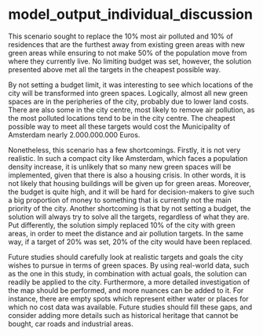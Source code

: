 # model_output_individual_discussion

This scenario sought to replace the 10% most air polluted and  10% of residences that are the furthest away from existing green areas with new green areas while ensuring to not make 50% of the population move from where they currently live. No limiting budget was set, however, the solution presented above met all the targets in the cheapest possible way.

By not setting a budget limit, it was interesting to see which locations of the city will be transformed into green spaces. Logically, almost all new green spaces are in the peripheries of the city, probably due to lower land costs. There are also some in the city centre, most likely to remove air pollution, as the most polluted locations tend to be in the city centre. The cheapest possible way to meet all these targets would cost the Municipality of Amsterdam nearly 2.000.000.000 Euros.

Nonetheless, this scenario has a few shortcomings. Firstly, it is not very realistic. In such a compact city like Amsterdam, which faces a population density increase, it is unlikely that so many new green spaces will be implemented, given that there is also a housing crisis. In other words, it is not likely that housing buildings will be given up for green areas. Moreover, the budget is quite high, and it will be hard for decision-makers to give such a big proportion of money to something that is currently not the main priority of the city. Another shortcoming is that by not setting a budget, the solution will always try to solve all the targets, regardless of what they are. Put differently, the solution simply replaced 10% of the city with green areas, in order to meet the distance and air pollution targets. In the same way, if a target of 20% was set, 20% of the city would have been replaced.

Future studies should carefully look at realistic targets and goals the city wishes to pursue in terms of green spaces. By using real-world data, such as the one in this study, in combination with actual goals, the solution can readily be applied to the city. Furthermore, a more detailed investigation of the map should be performed, and more nuances can be added to it. For instance, there are empty spots which represent either water or places for which no cost data was available. Future studies should fill these gaps, and consider adding more details such as historical heritage that cannot be bought, car roads and industrial areas.
